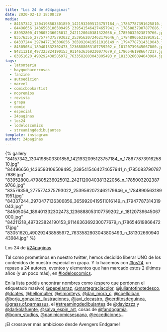 ```yaml
---
title: "Los 24 de #24paginas"
date: 2020-02-13 18:08:29
media: 
  - 84157342_1304198503301859_1421932095123757184_n_17867787391625810.jpg
  - 84496656_1436593106509495_2395415464274657941_n_17850837907877686.jpg
  - 83952800_479805236025012_2421120040381322056_n_17850032023879766.jpg
  - 83576356_2775774375793022_2539562072462179646_n_17848905631891951.jpg
  - 84337244_2970477136306856_3659920419511016149_n_17947787314319043.jpg
  - 84505054_189401332302473_1236888053107759202_n_18120739645067000.jpg
  - 84211218_497323824190153_9114636369230077679_n_17865461986647217.jpg
  - 83051620_490292438585972_7633582803043805493_n_18130266094043984.jpg
tags: 
  - latonteria
  - hayquehacercosas
  - fanzine
  - autoedicion
  - marvel
  - comicbookartist
  - nopremios
  - revista
  - grapa
  - comic
  - especial
  - 24paginas
  - los24
  - lodeloscomics
  - streamingdedibujantes
template: instagram
author: 24paginas
---
```


{% gallery "84157342_1304198503301859_1421932095123757184_n_17867787391625810.jpg" "84496656_1436593106509495_2395415464274657941_n_17850837907877686.jpg" "83952800_479805236025012_2421120040381322056_n_17850032023879766.jpg" "83576356_2775774375793022_2539562072462179646_n_17848905631891951.jpg" "84337244_2970477136306856_3659920419511016149_n_17947787314319043.jpg" "84505054_189401332302473_1236888053107759202_n_18120739645067000.jpg" "84211218_497323824190153_9114636369230077679_n_17865461986647217.jpg" "83051620_490292438585972_7633582803043805493_n_18130266094043984.jpg" %}

Los 24 de [#24paginas](/tags/24paginas).

Tal como prometimos en nuestro twitter, hemos decidido liberar UNO de los contenidos de nuestro especial en grapa. Y lo hacemos con [#los24](/tags/los24), un repaso a 24 autores, eventos y elementos que han marcado estos 2 últimos años (y un poco más), en [#lodeloscomics](/tags/lodeloscomics).

En la lista podéis encontrar nombres como (espero que perdonen el etiquetado masivo) [@pepelarraz](https://instagram.com/pepelarraz), [@martegraciacolor](https://instagram.com/martegraciacolor), [@juliantotinotedesco](https://instagram.com/juliantotinotedesco), [@dcates](https://instagram.com/dcates), [@hellomuller](https://instagram.com/hellomuller), [@elmonteys](https://instagram.com/elmonteys), [@dan_mora_c](https://instagram.com/dan_mora_c), [@coelloiban](https://instagram.com/coelloiban), [@borja_gonzalez_ilustraciones](https://instagram.com/borja_gonzalez_ilustraciones), [@javi_decastro](https://instagram.com/javi_decastro), [@cerditosdeguinea](https://instagram.com/cerditosdeguinea), [@grass.of.parnassus](https://instagram.com/grass.of.parnassus), el [#streamingdedibujantes](/tags/streamingdedibujantes) de [@davizzzz](https://instagram.com/davizzzz) y [@darkolafuente](https://instagram.com/darkolafuente), [@salva_espin_art](https://instagram.com/salva_espin_art), cosas de [@fandogamia](https://instagram.com/fandogamia), [@boom_studios](https://instagram.com/boom_studios), [@paninicomicsespana](https://instagram.com/paninicomicsespana), [@eccediciones](https://instagram.com/eccediciones)...

¡El crossover más ambicioso desde Avengers Endgame!
